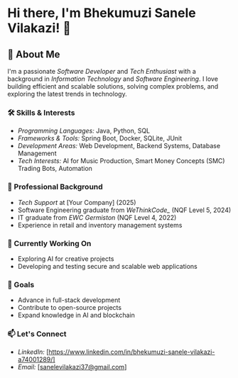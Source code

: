 # Hi there, I'm Bhekumuzi Sanele Vilakazi! 👋  

## 🌟 About Me  
I'm a passionate *Software Developer* and *Tech Enthusiast* with a background in *Information Technology* and *Software Engineering*. I love building efficient and scalable solutions, solving complex problems, and exploring the latest trends in technology.

### 🛠 Skills & Interests  
- *Programming Languages:* Java, Python, SQL  
- *Frameworks & Tools:* Spring Boot, Docker, SQLite, JUnit  
- *Development Areas:* Web Development, Backend Systems, Database Management  
- *Tech Interests:* AI for Music Production, Smart Money Concepts (SMC) Trading Bots, Automation  

### 💼 Professional Background  
- *Tech Support* at [Your Company] (2025)  
- Software Engineering graduate from *WeThinkCode_* (NQF Level 5, 2024)  
- IT graduate from *EWC Germiston* (NQF Level 4, 2022)  
- Experience in retail and inventory management systems  

### 🌱 Currently Working On    
- Exploring AI for creative projects  
- Developing  and testing secure and scalable web applications  

### 🎯 Goals  
- Advance in full-stack development  
- Contribute to open-source projects  
- Expand knowledge in AI and blockchain  

### 📫 Let's Connect    
- *LinkedIn:* [https://www.linkedin.com/in/bhekumuzi-sanele-vilakazi-a74001289/] 
- *Email:* [sanelevilakazi37@gmail.com]  
